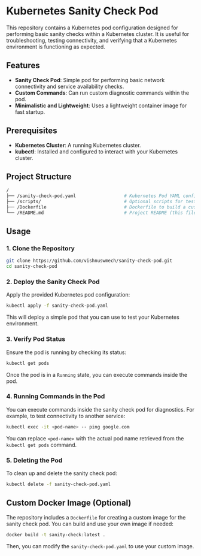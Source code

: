 
# Kubernetes Sanity Check Pod

This repository contains a Kubernetes pod configuration designed for performing basic sanity checks within a Kubernetes cluster. It is useful for troubleshooting, testing connectivity, and verifying that a Kubernetes environment is functioning as expected.

## Features

- **Sanity Check Pod**: Simple pod for performing basic network connectivity and service availability checks.
- **Custom Commands**: Can run custom diagnostic commands within the pod.
- **Minimalistic and Lightweight**: Uses a lightweight container image for fast startup.

## Prerequisites

- **Kubernetes Cluster**: A running Kubernetes cluster.
- **kubectl**: Installed and configured to interact with your Kubernetes cluster.

## Project Structure

```bash
/
├── /sanity-check-pod.yaml                  # Kubernetes Pod YAML configuration
├── /scripts/                               # Optional scripts for testing
├── /Dockerfile                             # Dockerfile to build a custom image (optional)
└── /README.md                              # Project README (this file)
```

## Usage

### 1. Clone the Repository

```bash
git clone https://github.com/vishnuswmech/sanity-check-pod.git
cd sanity-check-pod
```

### 2. Deploy the Sanity Check Pod

Apply the provided Kubernetes pod configuration:

```bash
kubectl apply -f sanity-check-pod.yaml
```

This will deploy a simple pod that you can use to test your Kubernetes environment.

### 3. Verify Pod Status

Ensure the pod is running by checking its status:

```bash
kubectl get pods
```

Once the pod is in a `Running` state, you can execute commands inside the pod.

### 4. Running Commands in the Pod

You can execute commands inside the sanity check pod for diagnostics. For example, to test connectivity to another service:

```bash
kubectl exec -it <pod-name> -- ping google.com
```

You can replace `<pod-name>` with the actual pod name retrieved from the `kubectl get pods` command.

### 5. Deleting the Pod

To clean up and delete the sanity check pod:

```bash
kubectl delete -f sanity-check-pod.yaml
```

## Custom Docker Image (Optional)

The repository includes a `Dockerfile` for creating a custom image for the sanity check pod. You can build and use your own image if needed:

```bash
docker build -t sanity-check:latest .
```

Then, you can modify the `sanity-check-pod.yaml` to use your custom image.
